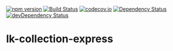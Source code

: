 [![npm version](https://badge.fury.io/js/lk-collection-express.svg)](https://badge.fury.io/js/lk-collection-express)
[![Build Status](https://travis-ci.org/lk-architecture/lk-collection-express.svg?branch=master)](https://travis-ci.org/lk-architecture/lk-collection-express)
[![codecov.io](https://codecov.io/github/lk-architecture/lk-collection-express/coverage.svg?branch=master)](https://codecov.io/github/lk-architecture/lk-collection-express?branch=master)
[![Dependency Status](https://david-dm.org/lk-architecture/lk-collection-express.svg)](https://david-dm.org/lk-architecture/lk-collection-express)
[![devDependency Status](https://david-dm.org/lk-architecture/lk-collection-express/dev-status.svg)](https://david-dm.org/lk-architecture/lk-collection-express#info=devDependencies)

# lk-collection-express

